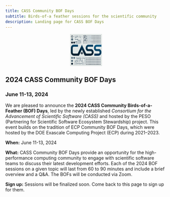 ```yaml
---
title: CASS Community BOF Days
subtitle: Birds-of-a feather sessions for the scientific community
description: Landing page for CASS BOF Days
---
```

<div style="display: flex; justify-content: center;">
    <img src="CASS-Logo-V2.png" width="100" height="100">
</div>

## 2024 CASS Community BOF Days
### June 11-13, 2024

We are pleased to announce the **2024 CASS Community Birds-of-a-Feather (BOF) Days**, led by the newly established _Consortium for the Advancement of Scientific Software (CASS)_ and hosted by the PESO (Partnering for Scientific Software Ecosystem Stewardship) project.  This event builds on the tradition of ECP Community BOF Days, which were hosted by the DOE Exascale Computing Project (ECP) during 2021–2023. 

**When:** June 11-13, 2024

**What:** CASS Community BOF Days provide an opportunity for the high-performance computing community to engage with scientific software teams to discuss their latest development efforts.  Each of the 2024 BOF sessions on a given topic will last from 60 to 90 minutes and include a brief overview and a Q&A. The BOFs will be conducted via Zoom.

**Sign up:** Sessions will be finalized soon.  Come back to this page to sign up for them.
